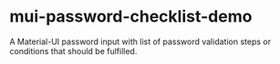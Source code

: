 # mui-password-checklist-demo
A Material-UI password input with list of password validation steps or conditions that should be fulfilled.
